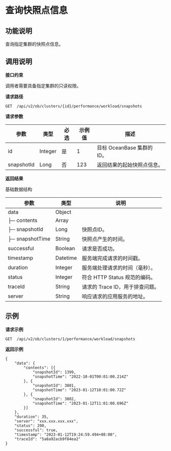 查询快照点信息 
===================================



**功能说明** 
-----------------------------

查询指定集群的快照点信息。

**调用说明** 
-----------------------------

**接口约束** 

调用者需要具备指定集群的只读权限。

**请求路径** 

`GET  /api/v2/ob/clusters/{id}/performance/workload/snapshots`

**请求参数** 

|    参数     |     类型      | 必选 |   示例值    |                                                                                                                        描述                                                                                                                        |
|-----------|-------------|----|----------|--------------------------------------------------------------------------------------------------------------------------------------------------------------------------------------------------------------------------------------------------|
| id | Integer     | 是  | 1        | 目标 OceanBase 集群的 ID。                                                                                                                                                                                                                                         |
| snapshotId      | Long     | 否  | 123        | 返回结果的起始快照点信息。                                                                                                                     |


**返回结果** 

基础数据结构


|     参数      |    类型    |          说明           |
|-------------|----------|-----------------------|
| data        | Object   |                 |
| ├─ contents | Array   |              |
| ├─ snapshotId | Long   | 快照点ID。             |
| ├─ snapshotTime | String   | 快照点产生的时间。             |
| successful  | Boolean  | 请求是否成功。               |
| timestamp   | Datetime | 服务端完成请求的时间戳。          |
| duration    | Integer  | 服务端处理请求的时间（毫秒）。       |
| status      | Integer  | 符合 HTTP Status 规范的编码。 |
| traceId     | String   | 请求的 Trace ID，用于排查问题。  |
| server      | String   | 响应请求的应用服务的地址。         |



**示例** 
---------------------------

**请求示例** 

```code
GET  /api/v2/ob/clusters/1/performance/workload/snapshots
```



**返回示例** 

```code
{
	"data": {
		"contents": [{
			"snapshotId": 1399,
			"snapshotTime": "2022-10-01T00:01:00.214Z"
		}, {
			"snapshotId": 3801,
			"snapshotTime": "2023-01-12T10:01:00.72Z"
		}, {
			"snapshotId": 3802,
			"snapshotTime": "2023-01-12T11:01:00.696Z"
		}]
	},
	"duration": 35,
	"server": "xxx.xxx.xxx.xxx",
	"status": 200,
	"successful": true,
	"timestamp": "2023-01-12T19:24:59.494+08:00",
	"traceId": "5a8a92acb9f84ea2"
}
```





